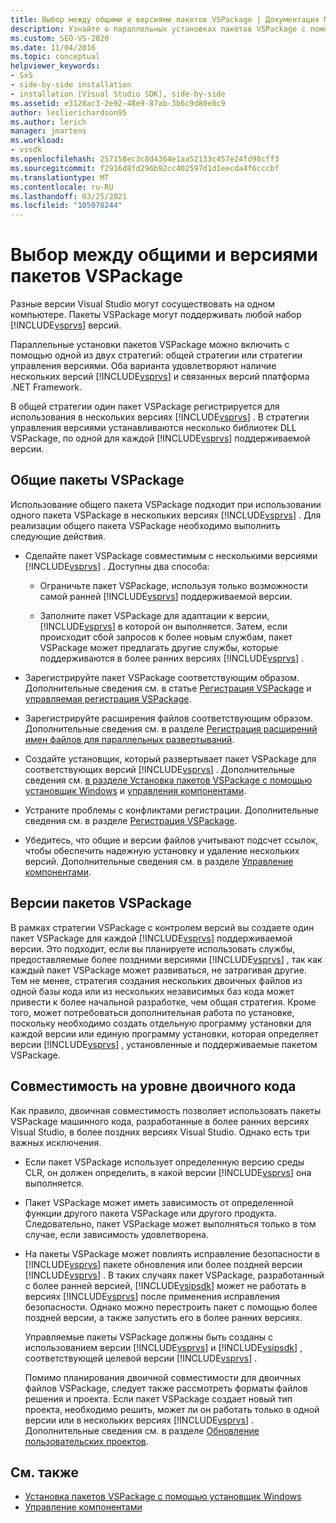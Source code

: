 ```yaml
---
title: Выбор между общими и версиями пакетов VSPackage | Документация Майкрософт
description: Узнайте о параллельных установках пакетов VSPackage с помощью общих или версий стратегий с несколькими версиями Visual Studio и платформа .NET Framework.
ms.custom: SEO-VS-2020
ms.date: 11/04/2016
ms.topic: conceptual
helpviewer_keywords:
- SxS
- side-by-side installation
- installation [Visual Studio SDK], side-by-side
ms.assetid: e3128ac3-2e92-48e9-87ab-3b6c9d80e8c9
author: leslierichardson95
ms.author: lerich
manager: jmartens
ms.workload:
- vssdk
ms.openlocfilehash: 257158ec3c8d4364e1aa52133c457e24fd98cff3
ms.sourcegitcommit: f2916d8fd296b92cc402597d1d1eecda4f6cccbf
ms.translationtype: MT
ms.contentlocale: ru-RU
ms.lasthandoff: 03/25/2021
ms.locfileid: "105078244"
---
```

# <a name="choose-between-shared-and-versioned-vspackages"></a>Выбор между общими и версиями пакетов VSPackage
Разные версии Visual Studio могут сосуществовать на одном компьютере. Пакеты VSPackage могут поддерживать любой набор [!INCLUDE[vsprvs](../code-quality/includes/vsprvs_md.md)] версий.

 Параллельные установки пакетов VSPackage можно включить с помощью одной из двух стратегий: общей стратегии или стратегии управления версиями. Оба варианта удовлетворяют наличие нескольких версий [!INCLUDE[vsprvs](../code-quality/includes/vsprvs_md.md)] и связанных версий платформа .NET Framework.

 В общей стратегии один пакет VSPackage регистрируется для использования в нескольких версиях [!INCLUDE[vsprvs](../code-quality/includes/vsprvs_md.md)] . В стратегии управления версиями устанавливаются несколько библиотек DLL VSPackage, по одной для каждой [!INCLUDE[vsprvs](../code-quality/includes/vsprvs_md.md)] поддерживаемой версии.

## <a name="shared-vspackages"></a>Общие пакеты VSPackage
 Использование общего пакета VSPackage подходит при использовании одного пакета VSPackage в нескольких версиях [!INCLUDE[vsprvs](../code-quality/includes/vsprvs_md.md)] . Для реализации общего пакета VSPackage необходимо выполнить следующие действия.

- Сделайте пакет VSPackage совместимым с несколькими версиями [!INCLUDE[vsprvs](../code-quality/includes/vsprvs_md.md)] . Доступны два способа:

  - Ограничьте пакет VSPackage, используя только возможности самой ранней [!INCLUDE[vsprvs](../code-quality/includes/vsprvs_md.md)] поддерживаемой версии.

  - Заполните пакет VSPackage для адаптации к версии, [!INCLUDE[vsprvs](../code-quality/includes/vsprvs_md.md)] в которой он выполняется. Затем, если происходит сбой запросов к более новым службам, пакет VSPackage может предлагать другие службы, которые поддерживаются в более ранних версиях [!INCLUDE[vsprvs](../code-quality/includes/vsprvs_md.md)] .

- Зарегистрируйте пакет VSPackage соответствующим образом. Дополнительные сведения см. в статье [Регистрация VSPackage](../extensibility/internals/vspackage-registration.md) и [управляемая регистрация VSPackage](/previous-versions/bb166783(v=vs.100)).

- Зарегистрируйте расширения файлов соответствующим образом. Дополнительные сведения см. в разделе [Регистрация расширений имен файлов для параллельных развертываний](../extensibility/registering-file-name-extensions-for-side-by-side-deployments.md).

- Создайте установщик, который развертывает пакет VSPackage для соответствующих версий [!INCLUDE[vsprvs](../code-quality/includes/vsprvs_md.md)] . Дополнительные сведения см. [в разделе Установка пакетов VSPackage с помощью установщик Windows](../extensibility/internals/installing-vspackages-with-windows-installer.md) и [управления компонентами](../extensibility/internals/component-management.md).

- Устраните проблемы с конфликтами регистрации. Дополнительные сведения см. в разделе [Регистрация VSPackage](../extensibility/internals/vspackage-registration.md).

- Убедитесь, что общие и версии файлов учитывают подсчет ссылок, чтобы обеспечить надежную установку и удаление нескольких версий. Дополнительные сведения см. в разделе [Управление компонентами](../extensibility/internals/component-management.md).

## <a name="versioned-vspackages"></a>Версии пакетов VSPackage
 В рамках стратегии VSPackage с контролем версий вы создаете один пакет VSPackage для каждой [!INCLUDE[vsprvs](../code-quality/includes/vsprvs_md.md)] поддерживаемой версии. Это подходит, если вы планируете использовать службы, предоставляемые более поздними версиями [!INCLUDE[vsprvs](../code-quality/includes/vsprvs_md.md)] , так как каждый пакет VSPackage может развиваться, не затрагивая другие. Тем не менее, стратегия создания нескольких двоичных файлов из одной базы кода или из нескольких независимых баз кода может привести к более начальной разработке, чем общая стратегия. Кроме того, может потребоваться дополнительная работа по установке, поскольку необходимо создать отдельную программу установки для каждой версии или единую программу установки, которая определяет версии [!INCLUDE[vsprvs](../code-quality/includes/vsprvs_md.md)] , установленные и поддерживаемые пакетом VSPackage.

## <a name="binary-compatibility"></a>Совместимость на уровне двоичного кода
 Как правило, двоичная совместимость позволяет использовать пакеты VSPackage машинного кода, разработанные в более ранних версиях Visual Studio, в более поздних версиях Visual Studio. Однако есть три важных исключения.

- Если пакет VSPackage использует определенную версию среды CLR, он должен определить, в какой версии [!INCLUDE[vsprvs](../code-quality/includes/vsprvs_md.md)] она выполняется.

- Пакет VSPackage может иметь зависимость от определенной функции другого пакета VSPackage или другого продукта. Следовательно, пакет VSPackage может выполняться только в том случае, если зависимость удовлетворена.

- На пакеты VSPackage может повлиять исправление безопасности в [!INCLUDE[vsprvs](../code-quality/includes/vsprvs_md.md)] пакете обновления или более поздней версии [!INCLUDE[vsprvs](../code-quality/includes/vsprvs_md.md)] . В таких случаях пакет VSPackage, разработанный с более ранней версией, [!INCLUDE[vsipsdk](../extensibility/includes/vsipsdk_md.md)] может не работать в версиях [!INCLUDE[vsprvs](../code-quality/includes/vsprvs_md.md)] после применения исправления безопасности. Однако можно перестроить пакет с помощью более поздней версии, а также запустить его в более ранних версиях.

  Управляемые пакеты VSPackage должны быть созданы с использованием версии [!INCLUDE[vsprvs](../code-quality/includes/vsprvs_md.md)] и [!INCLUDE[vsipsdk](../extensibility/includes/vsipsdk_md.md)] , соответствующей целевой версии [!INCLUDE[vsprvs](../code-quality/includes/vsprvs_md.md)] .

  Помимо планирования двоичной совместимости для двоичных файлов VSPackage, следует также рассмотреть форматы файлов решения и проекта. Если пакет VSPackage создает новый тип проекта, необходимо решить, может ли он работать только в одной версии или в нескольких версиях [!INCLUDE[vsprvs](../code-quality/includes/vsprvs_md.md)] . Дополнительные сведения см. в разделе [Обновление пользовательских проектов](../extensibility/internals/upgrading-projects.md#upgrading-custom-projects).

## <a name="see-also"></a>См. также
- [Установка пакетов VSPackage с помощью установщик Windows](../extensibility/internals/installing-vspackages-with-windows-installer.md)
- [Управление компонентами](../extensibility/internals/component-management.md)